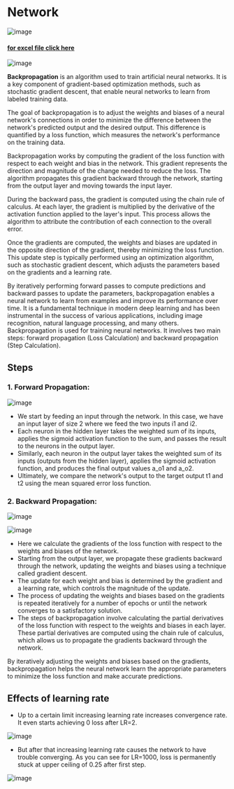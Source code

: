 # Network

![image](https://github.com/tsdeepak/cnn-mnist/assets/375801/acd40942-ae2e-4c62-8604-fc52c2f79238)


#### [for excel file click here](https://abc.com)

![image](https://github.com/tsdeepak/cnn-mnist/assets/375801/06d6c5bc-96fb-4394-aa4c-390ecda31376)

<b>Backpropagation</b>  is an algorithm used to train artificial neural networks. It is a key component of gradient-based optimization methods, such as stochastic gradient descent, that enable neural networks to learn from labeled training data.

The goal of backpropagation is to adjust the weights and biases of a neural network's connections in order to minimize the difference between the network's predicted output and the desired output. This difference is quantified by a loss function, which measures the network's performance on the training data.

Backpropagation works by computing the gradient of the loss function with respect to each weight and bias in the network. This gradient represents the direction and magnitude of the change needed to reduce the loss. The algorithm propagates this gradient backward through the network, starting from the output layer and moving towards the input layer.

During the backward pass, the gradient is computed using the chain rule of calculus. At each layer, the gradient is multiplied by the derivative of the activation function applied to the layer's input. This process allows the algorithm to attribute the contribution of each connection to the overall error.

Once the gradients are computed, the weights and biases are updated in the opposite direction of the gradient, thereby minimizing the loss function. This update step is typically performed using an optimization algorithm, such as stochastic gradient descent, which adjusts the parameters based on the gradients and a learning rate.

By iteratively performing forward passes to compute predictions and backward passes to update the parameters, backpropagation enables a neural network to learn from examples and improve its performance over time. It is a fundamental technique in modern deep learning and has been instrumental in the success of various applications, including image recognition, natural language processing, and many others.
Backpropagation is used for training neural networks. It involves two main steps: forward propagation (Loss Calculation) and backward propagation (Step Calculation).


## Steps
### 1. Forward Propagation:
![image](https://github.com/tsdeepak/cnn-mnist/assets/375801/897d333d-c693-4239-93cb-ddb1a3324400)

- We start by feeding an input through the network. In this case, we have an input layer of size 2 where we feed the two inputs i1 and i2.
- Each neuron in the hidden layer takes the weighted sum of its inputs, applies the sigmoid activation function to the sum, and passes the result to the neurons in the output layer.
- Similarly, each neuron in the output layer takes the weighted sum of its inputs (outputs from the hidden layer), applies the sigmoid activation function, and produces the final output values a_o1 and a_o2.
- Ultimately, we compare the network's output to the target output t1 and t2 using the mean squared error loss function.

### 2. Backward Propagation:

![image](https://github.com/tsdeepak/cnn-mnist/assets/375801/12207569-ce57-4192-8b4c-f8e79f86149a)

![image](https://github.com/tsdeepak/cnn-mnist/assets/375801/14f1d310-36f9-4499-ae5d-20f61c8cb4d0)


- Here we calculate the gradients of the loss function with respect to the weights and biases of the network.
- Starting from the output layer, we propagate these gradients backward through the network, updating the weights and biases using a technique called gradient descent.
- The update for each weight and bias is determined by the gradient and a learning rate, which controls the magnitude of the update.
- The process of updating the weights and biases based on the gradients is repeated iteratively for a number of epochs or until the network converges to a satisfactory solution.
- The steps of backpropagation involve calculating the partial derivatives of the loss function with respect to the weights and biases in each layer. These partial derivatives are computed using the chain rule of calculus, which allows us to propagate the gradients backward through the network.

By iteratively adjusting the weights and biases based on the gradients, backpropagation helps the neural network learn the appropriate parameters to minimize the loss function and make accurate predictions.

## Effects of learning rate
- Up to a certain limit increasing learning rate increases convergence rate. It even starts achieving 0 loss after LR=2.

![image](https://github.com/tsdeepak/cnn-mnist/assets/375801/a33c9a3d-7b3e-4850-a176-ee2ef333619d)


- But after that increasing learning rate causes the network to have trouble converging. As you can see for LR=1000, loss is permanently stuck at upper ceiling of 0.25 after first step.

![image](https://github.com/tsdeepak/cnn-mnist/assets/375801/0fe5ba97-e500-4e1a-91b9-b4f74f924d45)
